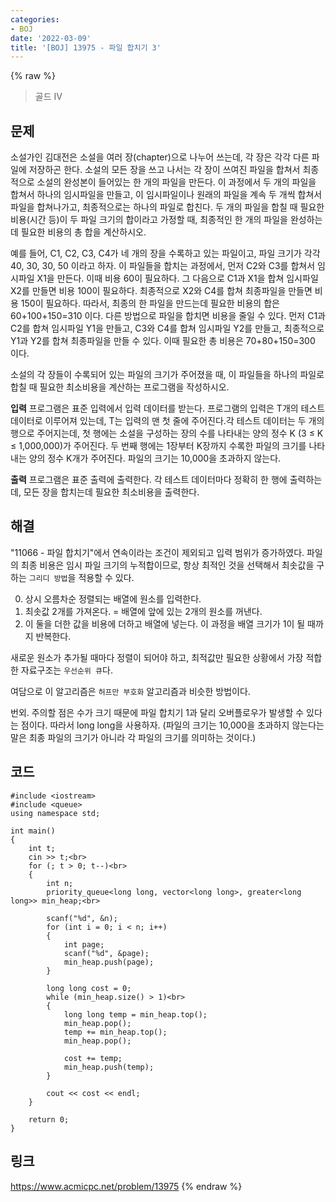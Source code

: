 ```yaml
---
categories:
- BOJ
date: '2022-03-09'
title: '[BOJ] 13975 - 파일 합치기 3'
---
```


{% raw %}
> 골드 IV<br>

## 문제
소설가인 김대전은 소설을 여러 장(chapter)으로 나누어 쓰는데, 각 장은 각각 다른 파일에 저장하곤 한다. 소설의 모든 장을 쓰고 나서는 각 장이 쓰여진 파일을 합쳐서 최종적으로 소설의 완성본이 들어있는 한 개의 파일을 만든다. 이 과정에서 두 개의 파일을 합쳐서 하나의 임시파일을 만들고, 이 임시파일이나 원래의 파일을 계속 두 개씩 합쳐서 파일을 합쳐나가고, 최종적으로는 하나의 파일로 합친다. 두 개의 파일을 합칠 때 필요한 비용(시간 등)이 두 파일 크기의 합이라고 가정할 때, 최종적인 한 개의 파일을 완성하는데 필요한 비용의 총 합을 계산하시오.

예를 들어, C1, C2, C3, C4가 네 개의 장을 수록하고 있는 파일이고, 파일 크기가 각각 40, 30, 30, 50 이라고 하자. 이 파일들을 합치는 과정에서, 먼저 C2와 C3를 합쳐서 임시파일 X1을 만든다. 이때 비용 60이 필요하다. 그 다음으로 C1과 X1을 합쳐 임시파일 X2를 만들면 비용 100이 필요하다. 최종적으로 X2와 C4를 합쳐 최종파일을 만들면 비용 150이 필요하다. 따라서, 최종의 한 파일을 만드는데 필요한 비용의 합은 60+100+150=310 이다. 다른 방법으로 파일을 합치면 비용을 줄일 수 있다. 먼저 C1과 C2를 합쳐 임시파일 Y1을 만들고, C3와 C4를 합쳐 임시파일 Y2를 만들고, 최종적으로 Y1과 Y2를 합쳐 최종파일을 만들 수 있다. 이때 필요한 총 비용은 70+80+150=300 이다.

소설의 각 장들이 수록되어 있는 파일의 크기가 주어졌을 때, 이 파일들을 하나의 파일로 합칠 때 필요한 최소비용을 계산하는 프로그램을 작성하시오.

**입력**
프로그램은 표준 입력에서 입력 데이터를 받는다. 프로그램의 입력은 T개의 테스트 데이터로 이루어져 있는데, T는 입력의 맨 첫 줄에 주어진다.각 테스트 데이터는 두 개의 행으로 주어지는데, 첫 행에는 소설을 구성하는 장의 수를 나타내는 양의 정수 K (3 ≤ K ≤ 1,000,000)가 주어진다. 두 번째 행에는 1장부터 K장까지 수록한 파일의 크기를 나타내는 양의 정수 K개가 주어진다. 파일의 크기는 10,000을 초과하지 않는다.

**출력**
프로그램은 표준 출력에 출력한다. 각 테스트 데이터마다 정확히 한 행에 출력하는데, 모든 장을 합치는데 필요한 최소비용을 출력한다.

##  해결
"11066 - 파일 합치기"에서 연속이라는 조건이 제외되고 입력 범위가 증가하였다. 파일의 최종 비용은 임시 파일 크기의 누적합이므로, 항상 최적인 것을 선택해서 최솟값을 구하는 `그리디 방법`을 적용할 수 있다.

0. 상시 오름차순 정렬되는 배열에 원소를 입력한다.
1. 최솟값 2개를 가져온다. = 배열에 앞에 있는 2개의 원소를 꺼낸다.
2. 이 둘을 더한 값을 비용에 더하고 배열에 넣는다. 이 과정을 배열 크기가 1이 될 때까지 반복한다.

새로운 원소가 추가될 때마다 정렬이 되어야 하고, 최적값만 필요한 상황에서 가장 적합한 자료구조는 `우선순위 큐`다.

여담으로 이 알고리즘은 `허프만 부호화` 알고리즘과 비슷한 방법이다.

번외. 주의할 점은 수가 크기 때문에 파일 합치기 1과 달리 오버플로우가 발생할 수 있다는 점이다. 따라서 long long을 사용하자. (파일의 크기는 10,000을 초과하지 않는다는 말은 최종 파일의 크기가 아니라 각 파일의 크기를 의미하는 것이다.)

## 코드
```
#include <iostream>
#include <queue>
using namespace std;

int main()
{
	int t;
	cin >> t;<br>
	for (; t > 0; t--)<br>
	{
		int n;
		priority_queue<long long, vector<long long>, greater<long long>> min_heap;<br>

		scanf("%d", &n);
		for (int i = 0; i < n; i++)
		{
			int page;
			scanf("%d", &page);
			min_heap.push(page);
		}
		
		long long cost = 0;
		while (min_heap.size() > 1)<br>
		{
			long long temp = min_heap.top();
			min_heap.pop();
			temp += min_heap.top();
			min_heap.pop();
			
			cost += temp;
			min_heap.push(temp);
		}
		
		cout << cost << endl;
	}
	
	return 0;
}
```

## 링크
https://www.acmicpc.net/problem/13975
{% endraw %}